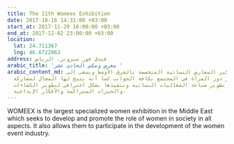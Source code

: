 ```yaml
---
title: The 11th Womeex Exhibition
date: 2017-10-16 14:31:00 +03:00
start_at: 2017-11-29 16:00:00 +03:00
end_at: 2017-12-02 23:00:00 +03:00
location:
  lat: 24.711367
  lng: 46.6722063
address: فندق فور سيزونز، الرياض
arabic_title: 'معرض ومكس الحادي عشر '
arabic_content_md: ومكس يعتبر أكبر المعارض النسائية المتخصصة بالشرق الأوسط ويسعى إلى
  تطوير وتعزيز دور المرأة في المجتمع بكافة الجوانب كما أنه يتيح لها المجال لمشاركة
  الآخرين في تطوير صناعة الفعاليات النسائية وتنفيذها بشكل احترافي لتطوير الكفاءات
  والخبرات المتراكمة والأفكار الإبداعية.
---
```


WOMEEX is the largest specialized women exhibition in the Middle East which seeks to develop and promote the role of women in society in all aspects. It also allows them to participate in the development of the women event industry.